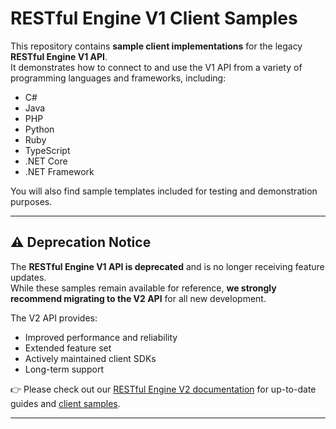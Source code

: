 # RESTful Engine V1 Client Samples

This repository contains **sample client implementations** for the legacy **RESTful Engine V1 API**.  
It demonstrates how to connect to and use the V1 API from a variety of programming languages and frameworks, including:

- C#
- Java
- PHP
- Python
- Ruby
- TypeScript
- .NET Core
- .NET Framework

You will also find sample templates included for testing and demonstration purposes.

---

## ⚠️ Deprecation Notice

The **RESTful Engine V1 API is deprecated** and is no longer receiving feature updates.  
While these samples remain available for reference, **we strongly recommend migrating to the V2 API** for all new development.  

The V2 API provides:
- Improved performance and reliability
- Extended feature set
- Actively maintained client SDKs
- Long-term support

👉 Please check out our [RESTful Engine V2 documentation](https://app.swaggerhub.com/apis/Windward-Studios/fluent-rest_full_api/2.0) for up-to-date guides and [client samples](https://github.com/ApryseSDK/fluent-code-samples/tree/main/RESTful%20Engine).

---
